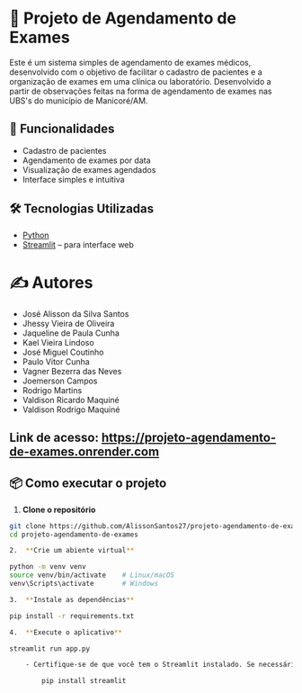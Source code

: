 # 🏥 Projeto de Agendamento de Exames

Este é um sistema simples de agendamento de exames médicos, desenvolvido com o objetivo de facilitar o cadastro de pacientes e a organização de exames em uma clínica ou laboratório. Desenvolvido a partir de observações feitas na forma de agendamento de exames nas UBS's do município de Manicoré/AM.

## 🚀 Funcionalidades

- Cadastro de pacientes
- Agendamento de exames por data
- Visualização de exames agendados
- Interface simples e intuitiva

## 🛠️ Tecnologias Utilizadas

- [Python](https://www.python.org/)
- [Streamlit](https://streamlit.io/) – para interface web

# ✍️ Autores

- José Alisson da Silva Santos
- Jhessy Vieira de Oliveira
- Jaqueline de Paula Cunha
- Kael Vieira Lindoso
- José Miguel Coutinho
- Paulo Vitor Cunha
- Vagner Bezerra das Neves
- Joemerson Campos
- Rodrigo Martins
- Valdison Ricardo Maquiné
- Valdison Rodrigo Maquiné

## Link de acesso: https://projeto-agendamento-de-exames.onrender.com

## 📦 Como executar o projeto

1. **Clone o repositório**
```bash
git clone https://github.com/AlissonSantos27/projeto-agendamento-de-exames.git
cd projeto-agendamento-de-exames

2.  **Crie um abiente virtual**

python -m venv venv
source venv/bin/activate    # Linux/macOS
venv\Scripts\activate       # Windows

3.  **Instale as dependências**

pip install -r requirements.txt

4.  **Execute o aplicativo**

streamlit run app.py

    - Certifique-se de que você tem o Streamlit instalado. Se necessário, instale com:

        pip install streamlit
